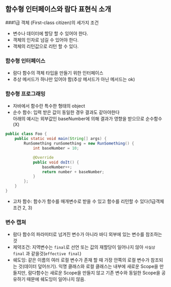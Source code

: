 ## 함수형 인터페이스와 람다 표현식 소개

###1급 객체 (First-class citizen)의 세가지 조건
- 변수나 데이터에 할당 할 수 있어야 한다.
- 객체의 인자로 넘길 수 있어야 한다. 
- 객체의 리턴값으로 리턴 할 수 있다.

### 함수형 인터페이스 
- 람다 함수의 객체 타입을 만들기 위한 인터페이스
- 추상 메서드가 하나만 있어야 함(추상 메서드가 아닌 메서드는 ok)

### 함수형 프로그래밍
- 자바에서 함수란 특수한 형태의 object 
- 순수 함수: 입력 받은 값이 동일한 경우 결과도 같아야한다  
아래의 예시는 외부값인 baseNumber에 의해 결과가 영향을 받으므로 순수함수(X)
```java
public class Foo {
	public static void main(String[] args) {
		RunSomething runSomething = new RunSomething() {
			int baseNumber = 10;

			@Override
			public void doIt() {
				baseNumber++;
				return number + baseNumber;
			}
		};
	}
}
```
- 고차 함수: 함수가 함수를 매개변수로 받을 수 있고 함수를 리턴할 수 있다(1급객체 조건 2, 3)

### 변수 캡쳐
- 람다 함수의 파라미터로 넘겨진 변수가 아니라 바디 외부에 있는 변수를 참조하는 것
- 제약조건: 지역변수는 `final`로 선언 또는 값의 재할당이 일어나지 않아 `사실상` `final` 과 같을것(`effective final`) 
- 쉐도잉: 같은 이름의 여러 로컬 변수가 존재 할 때 가장 안쪽의 로컬 변수가 참조되는 것(데이터 덮어쓰기). 익명 클래스와 로컬 클래스는 내부에 새로운 Scope을 만들지만, 람다함수는 새로운 Scope을 만들지 않고 기존 변수와 동일한 Scope을 공유하기 때문에 쉐도잉이 일어나지 않음. 
    